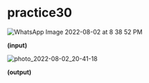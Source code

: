 # practice30

![WhatsApp Image 2022-08-02 at 8 38 52 PM](https://user-images.githubusercontent.com/108235776/182421941-1d712de0-eb0b-4115-b5a2-dec1e7546b43.jpeg)

**(input)**

![photo_2022-08-02_20-41-18](https://user-images.githubusercontent.com/108235776/182422394-e1372653-5a2e-48ea-922a-6f5bc7be0cf8.jpg)

**(output)**
